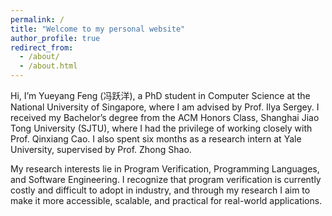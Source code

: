 ```yaml
---
permalink: /
title: "Welcome to my personal website"
author_profile: true
redirect_from: 
  - /about/
  - /about.html
---
```


Hi, I’m Yueyang Feng (冯跃洋), a PhD student in Computer Science at the National University of Singapore, where I am advised by Prof. Ilya Sergey. I received my Bachelor’s degree from the ACM Honors Class, Shanghai Jiao Tong University (SJTU), where I had the privilege of working closely with Prof. Qinxiang Cao. I also spent six months as a research intern at Yale University, supervised by Prof. Zhong Shao.

My research interests lie in Program Verification, Programming Languages, and Software Engineering. I recognize that program verification is currently costly and difficult to adopt in industry, and through my research I aim to make it more accessible, scalable, and practical for real-world applications.